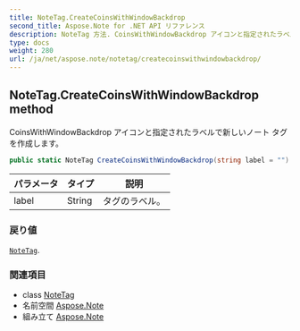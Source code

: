 ```yaml
---
title: NoteTag.CreateCoinsWithWindowBackdrop
second_title: Aspose.Note for .NET API リファレンス
description: NoteTag 方法. CoinsWithWindowBackdrop アイコンと指定されたラベルで新しいノート タグを作成します
type: docs
weight: 280
url: /ja/net/aspose.note/notetag/createcoinswithwindowbackdrop/
---
```

## NoteTag.CreateCoinsWithWindowBackdrop method

CoinsWithWindowBackdrop アイコンと指定されたラベルで新しいノート タグを作成します。

```csharp
public static NoteTag CreateCoinsWithWindowBackdrop(string label = "")
```

| パラメータ | タイプ | 説明 |
| --- | --- | --- |
| label | String | タグのラベル。 |

### 戻り値

[`NoteTag`](../).

### 関連項目

* class [NoteTag](../)
* 名前空間 [Aspose.Note](../../notetag/)
* 組み立て [Aspose.Note](../../../)


